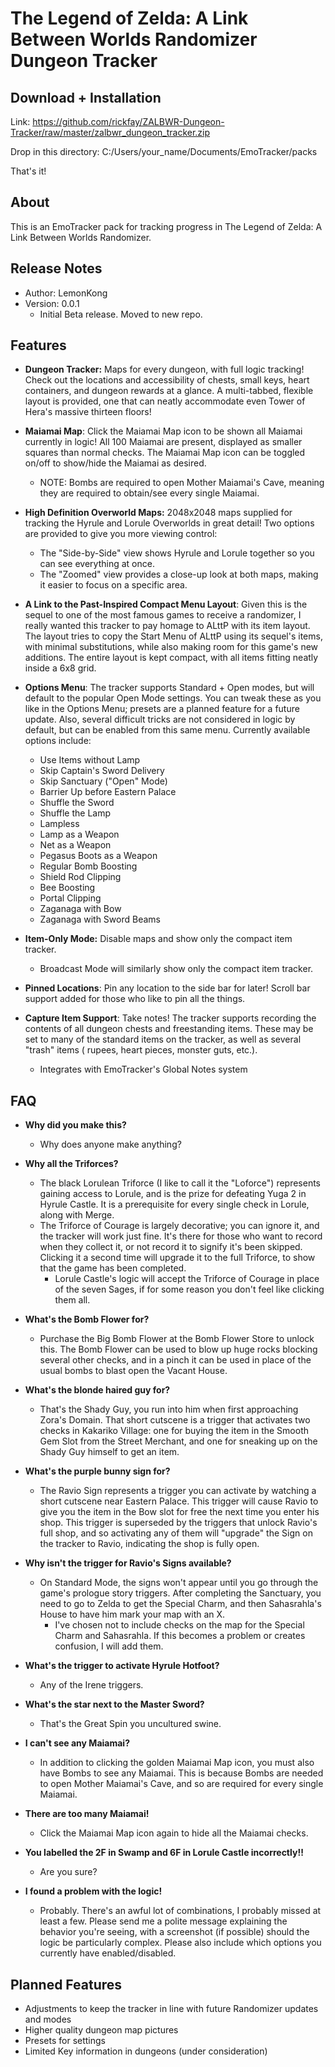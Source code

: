 # The Legend of Zelda: A Link Between Worlds Randomizer Dungeon Tracker

## Download + Installation

Link: https://github.com/rickfay/ZALBWR-Dungeon-Tracker/raw/master/zalbwr_dungeon_tracker.zip

Drop in this directory:  C:/Users/your_name/Documents/EmoTracker/packs

That's it!

## About

This is an EmoTracker pack for tracking progress in The Legend of Zelda: A Link Between Worlds Randomizer.

## Release Notes

- Author: LemonKong
- Version: 0.0.1
    - Initial Beta release. Moved to new repo.

## Features

- **Dungeon Tracker:** Maps for every dungeon, with full logic tracking! Check out the locations and accessibility of
  chests, small keys, heart containers, and dungeon rewards at a glance. A multi-tabbed, flexible layout is provided,
  one that can neatly accommodate even Tower of Hera's massive thirteen floors!


- **Maiamai Map**: Click the Maiamai Map icon to be shown all Maiamai currently in logic! All 100 Maiamai are present,
  displayed as smaller squares than normal checks. The Maiamai Map icon can be toggled on/off to show/hide the Maiamai
  as desired.
    - NOTE: Bombs are required to open Mother Maiamai's Cave, meaning they are required to obtain/see every single
      Maiamai.


- **High Definition Overworld Maps:** 2048x2048 maps supplied for tracking the Hyrule and Lorule Overworlds in great
  detail! Two options are provided to give you more viewing control:
    - The "Side-by-Side" view shows Hyrule and Lorule together so you can see everything at once.
    - The "Zoomed" view provides a close-up look at both maps, making it easier to focus on a specific area.


- **A Link to the Past-Inspired Compact Menu Layout**: Given this is the sequel to one of the most famous games to
  receive a randomizer, I really wanted this tracker to pay homage to ALttP with its item layout. The layout tries to
  copy the Start Menu of ALttP using its sequel's items, with minimal substitutions, while also making room for this
  game's new additions. The entire layout is kept compact, with all items fitting neatly inside a 6x8 grid.


- **Options Menu**: The tracker supports Standard + Open modes, but will default to the popular Open Mode settings. You
  can tweak these as you like in the Options Menu; presets are a planned feature for a future update. Also, several
  difficult tricks are not considered in logic by default, but can be enabled from this same menu. Currently available
  options include:
    - Use Items without Lamp
    - Skip Captain's Sword Delivery
    - Skip Sanctuary ("Open" Mode)
    - Barrier Up before Eastern Palace
    - Shuffle the Sword
    - Shuffle the Lamp
    - Lampless
    - Lamp as a Weapon
    - Net as a Weapon
    - Pegasus Boots as a Weapon
    - Regular Bomb Boosting
    - Shield Rod Clipping
    - Bee Boosting
    - Portal Clipping
    - Zaganaga with Bow
    - Zaganaga with Sword Beams


- **Item-Only Mode:** Disable maps and show only the compact item tracker.
    - Broadcast Mode will similarly show only the compact item tracker.


- **Pinned Locations**: Pin any location to the side bar for later! Scroll bar support added for those who like to pin
  all the things.


- **Capture Item Support**: Take notes! The tracker supports recording the contents of all dungeon chests and
  freestanding items. These may be set to many of the standard items on the tracker, as well as several "trash" items (
  rupees, heart pieces, monster guts, etc.).
    - Integrates with EmoTracker's Global Notes system

## FAQ

- **Why did you make this?**
    - Why does anyone make anything?


- **Why all the Triforces?**
    - The black Lorulean Triforce (I like to call it the "Loforce") represents gaining access to Lorule, and is the
      prize for defeating Yuga 2 in Hyrule Castle. It is a prerequisite for every single check in Lorule, along with
      Merge.
    - The Triforce of Courage is largely decorative; you can ignore it, and the tracker will work just fine. It's there
      for those who want to record when they collect it, or not record it to signify it's been skipped. Clicking it a
      second time will upgrade it to the full Triforce, to show that the game has been completed.
        - Lorule Castle's logic will accept the Triforce of Courage in place of the seven Sages, if for some reason you
          don't feel like clicking them all.


- **What's the Bomb Flower for?**
    - Purchase the Big Bomb Flower at the Bomb Flower Store to unlock this. The Bomb Flower can be used to blow up huge
      rocks blocking several other checks, and in a pinch it can be used in place of the usual bombs to blast open the
      Vacant House.


- **What's the blonde haired guy for?**
    - That's the Shady Guy, you run into him when first approaching Zora's Domain. That short cutscene is a trigger that
      activates two checks in Kakariko Village: one for buying the item in the Smooth Gem Slot from the Street Merchant,
      and one for sneaking up on the Shady Guy himself to get an item.


- **What's the purple bunny sign for?**
    - The Ravio Sign represents a trigger you can activate by watching a short cutscene near Eastern Palace. This
      trigger will cause Ravio to give you the item in the Bow slot for free the next time you enter his shop. This
      trigger is superseded by the triggers that unlock Ravio's full shop, and so activating any of them will "upgrade"
      the Sign on the tracker to Ravio, indicating the shop is fully open.


- **Why isn't the trigger for Ravio's Signs available?**
    - On Standard Mode, the signs won't appear until you go through the game's prologue story triggers. After completing
      the Sanctuary, you need to go to Zelda to get the Special Charm, and then Sahasrahla's House to have him mark your
      map with an X.
        - I've chosen not to include checks on the map for the Special Charm and Sahasrahla. If this becomes a problem
          or creates confusion, I will add them.


- **What's the trigger to activate Hyrule Hotfoot?**
    - Any of the Irene triggers.


- **What's the star next to the Master Sword?**
    - That's the Great Spin you uncultured swine.


- **I can't see any Maiamai?**
    - In addition to clicking the golden Maiamai Map icon, you must also have Bombs to see any Maiamai. This is because
      Bombs are needed to open Mother Maiamai's Cave, and so are required for every single Maiamai.


- **There are too many Maiamai!**
    - Click the Maiamai Map icon again to hide all the Maiamai checks.


- **You labelled the 2F in Swamp and 6F in Lorule Castle incorrectly!!**
    - Are you sure?


- **I found a problem with the logic!**
    - Probably. There's an awful lot of combinations, I probably missed at least a few. Please send me a polite message
      explaining the behavior you're seeing, with a screenshot (if possible) should the logic be particularly complex.
      Please also include which options you currently have enabled/disabled.

## Planned Features

- Adjustments to keep the tracker in line with future Randomizer updates and modes
- Higher quality dungeon map pictures
- Presets for settings
- Limited Key information in dungeons (under consideration)